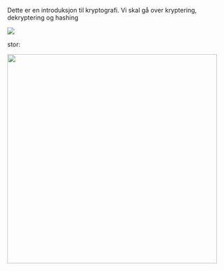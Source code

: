 Dette er en introduksjon til kryptografi. Vi skal gå over kryptering, dekryptering og hashing

![](/home/endre/.var/app/com.github.marktext.marktext/config/marktext/images/2024-02-25-20-36-12-image.png)

stor:

<img src="file:///home/endre/.var/app/com.github.marktext.marktext/config/marktext/images/2024-02-25-20-36-05-image.png" title="" alt="" width="477">
